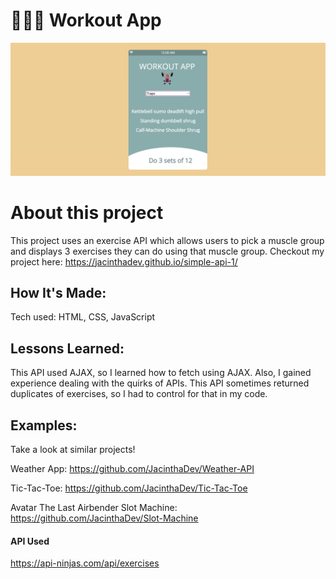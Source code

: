 # 🏋🏽‍♀️ Workout App

<img width="1421" alt="workout app" src="/img/workout app.png">

# About this project
This project uses an exercise API which allows users to pick a muscle group and displays 3 exercises they can do using that muscle group.
Checkout my project here: https://jacinthadev.github.io/simple-api-1/

## How It's Made:
Tech used: HTML, CSS, JavaScript


## Lessons Learned:
This API used AJAX, so I learned how to fetch using AJAX. Also, I gained experience dealing with the quirks of APIs. This API sometimes returned duplicates of exercises, so I had to control for that in my code.

## Examples:
Take a look at similar projects!

Weather App: https://github.com/JacinthaDev/Weather-API

Tic-Tac-Toe: https://github.com/JacinthaDev/Tic-Tac-Toe

Avatar The Last Airbender Slot Machine: https://github.com/JacinthaDev/Slot-Machine

#### API Used

https://api-ninjas.com/api/exercises

